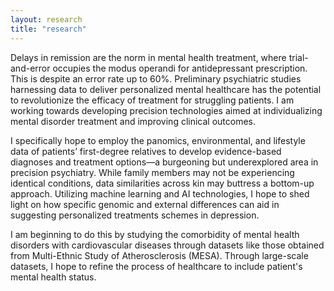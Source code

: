 ```yaml
---
layout: research
title: "research"
---
```


Delays in remission are the norm in mental health treatment, where trial-and-error occupies the modus operandi for antidepressant prescription. This is despite an error rate up to 60%. Preliminary psychiatric studies harnessing data to deliver personalized mental healthcare has the potential to revolutionize the efficacy of treatment for struggling patients. I am working towards developing precision technologies aimed at individualizing mental disorder treatment and improving clinical outcomes.

I specifically hope to employ the panomics, environmental, and lifestyle data of patients’ first-degree relatives to develop evidence-based diagnoses and treatment options—a burgeoning but underexplored area in precision psychiatry. While family members may not be experiencing identical conditions, data similarities across kin may buttress a bottom-up approach. Utilizing machine learning and AI technologies, I hope to shed light on how specific genomic and external differences can aid in suggesting personalized treatments schemes in depression.

I am beginning to do this by studying the comorbidity of mental health disorders with cardiovascular diseases through datasets like those obtained from Multi-Ethnic Study of Atherosclerosis (MESA). Through large-scale datasets, I hope to refine the process of healthcare to include patient's mental health status.